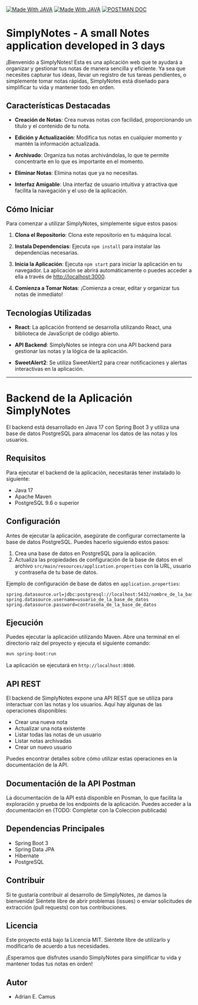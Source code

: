 <div style="display: inline_block">
  <a href="https://github.com/topics/java" target="_blank"><img align="center" alt="Made With JAVA"  src="https://img.shields.io/badge/Made%20With-Java-blue"></a>
  <a href="https://github.com/topics/react" target="_blank"><img align="center" alt="Made With JAVA"  src="https://img.shields.io/badge/Made_With-React-blue"></a>
  <a href="https://documenter.getpostman.com/view/23097436/2s9Y5eLybV" target="_blank"><img align="center" alt="POSTMAN DOC"  src="https://img.shields.io/badge/Postman-ApiDoc-orange"></a>


# SimplyNotes - A small Notes application developed in 3 days

¡Bienvenido a SimplyNotes! Esta es una aplicación web que te ayudará a organizar y gestionar tus notas de manera sencilla y eficiente. Ya sea que necesites capturar tus ideas, llevar un registro de tus tareas pendientes, o simplemente tomar notas rápidas, SimplyNotes está diseñado para simplificar tu vida y mantener todo en orden.

## Características Destacadas

- **Creación de Notas**: Crea nuevas notas con facilidad, proporcionando un título y el contenido de tu nota.

- **Edición y Actualización**: Modifica tus notas en cualquier momento y mantén la información actualizada.

- **Archivado**: Organiza tus notas archivándolas, lo que te permite concentrarte en lo que es importante en el momento.

- **Eliminar Notas**: Elimina notas que ya no necesitas.

- **Interfaz Amigable**: Una interfaz de usuario intuitiva y atractiva que facilita la navegación y el uso de la aplicación.

## Cómo Iniciar

Para comenzar a utilizar SimplyNotes, simplemente sigue estos pasos:

1. **Clona el Repositorio**: Clona este repositorio en tu máquina local.

2. **Instala Dependencias**: Ejecuta `npm install` para instalar las dependencias necesarias.

3. **Inicia la Aplicación**: Ejecuta `npm start` para iniciar la aplicación en tu navegador. La aplicación se abrirá automáticamente o puedes acceder a ella a través de [http://localhost:3000](http://localhost:3000).

4. **Comienza a Tomar Notas**: ¡Comienza a crear, editar y organizar tus notas de inmediato!



## Tecnologías Utilizadas

- **React**: La aplicación frontend se desarrolla utilizando React, una biblioteca de JavaScript de código abierto.

- **API Backend**: SimplyNotes se integra con una API backend para gestionar las notas y la lógica de la aplicación.

- **SweetAlert2**: Se utiliza SweetAlert2 para crear notificaciones y alertas interactivas en la aplicación.

---

# Backend de la Aplicación SimplyNotes
 
 El backend está desarrollado en Java 17 con Spring Boot 3 y utiliza una base de datos PostgreSQL para almacenar los datos de las notas y los usuarios.

## Requisitos

Para ejecutar el backend de la aplicación, necesitarás tener instalado lo siguiente:

- Java 17
- Apache Maven
- PostgreSQL 9.6 o superior

## Configuración

Antes de ejecutar la aplicación, asegúrate de configurar correctamente la base de datos PostgreSQL. Puedes hacerlo siguiendo estos pasos:

1. Crea una base de datos en PostgreSQL para la aplicación.
2. Actualiza las propiedades de configuración de la base de datos en el archivo `src/main/resources/application.properties` con la URL, usuario y contraseña de tu base de datos.

Ejemplo de configuración de base de datos en `application.properties`:

```properties
spring.datasource.url=jdbc:postgresql://localhost:5432/nombre_de_la_base_de_datos
spring.datasource.username=usuario_de_la_base_de_datos
spring.datasource.password=contraseña_de_la_base_de_datos
```

## Ejecución

Puedes ejecutar la aplicación utilizando Maven. Abre una terminal en el directorio raíz del proyecto y ejecuta el siguiente comando:

```bash
mvn spring-boot:run
```

La aplicación se ejecutará en `http://localhost:8080`.

## API REST

El backend de SimplyNotes expone una API REST que se utiliza para interactuar con las notas y los usuarios. Aquí hay algunas de las operaciones disponibles:

- Crear una nueva nota
- Actualizar una nota existente
- Listar todas las notas de un usuario
- Listar notas archivadas
- Crear un nuevo usuario

Puedes encontrar detalles sobre cómo utilizar estas operaciones en la documentación de la API.

## Documentación de la API Postman

La documentación de la API está disponible en Posman, lo que facilita la exploración y prueba de los endpoints de la aplicación. Puedes acceder a la documentación en (TODO: Completar con la Coleccion publicada)

## Dependencias Principales

- Spring Boot 3
- Spring Data JPA
- Hibernate
- PostgreSQL

## Contribuir

Si te gustaría contribuir al desarrollo de SimplyNotes, ¡te damos la bienvenida! Siéntete libre de abrir problemas (issues) o enviar solicitudes de extracción (pull requests) con tus contribuciones.

## Licencia

Este proyecto está bajo la Licencia MIT. Siéntete libre de utilizarlo y modificarlo de acuerdo a tus necesidades.

¡Esperamos que disfrutes usando SimplyNotes para simplificar tu vida y mantener todas tus notas en orden!



## Autor

- Adrian E. Camus
